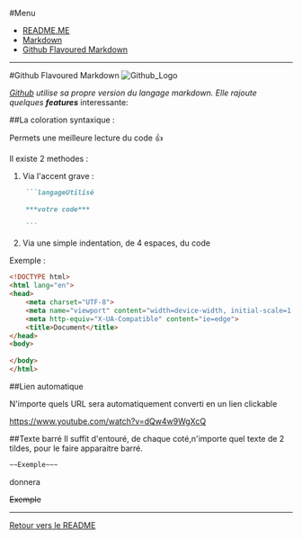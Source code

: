 #Menu
* [README.ME](https://github.com/faking-it/exercice-markdown/blob/master/readme.md)
* [Markdown](https://github.com/faking-it/exercice-markdown/blob/master/document1.md)
* [Github Flavoured Markdown](https://github.com/faking-it/exercice-markdown/blob/master/document2.md)
___

#Github Flavoured Markdown ![Github_Logo](https://external-content.duckduckgo.com/iu/?u=https%3A%2F%2Ftse3.mm.bing.net%2Fth%3Fid%3DOIP.6W_8IAAQAypCh-B3n4QA2QAAAA%26pid%3DApi&f=1)

_[Github](www.gihub.com) utilise sa propre version du langage markdown. Elle rajoute quelques **features**_ interessante:

##La coloration syntaxique :

Permets une meilleure lecture du code :+1:

Il existe 2 methodes : 

1. Via l'accent grave :
```markdown
    ```langageUtilisé
    
    ***votre code***
    
    ```
```
2. Via une simple indentation, de 4 espaces, du code 


Exemple :

```html
<!DOCTYPE html>
<html lang="en">
<head>
    <meta charset="UTF-8">
    <meta name="viewport" content="width=device-width, initial-scale=1.0">
    <meta http-equiv="X-UA-Compatible" content="ie=edge">
    <title>Document</title>
</head>
<body>
    
</body>
</html>
```

##Lien automatique

N'importe quels URL sera automatiquement converti en un lien clickable 
 
 https://www.youtube.com/watch?v=dQw4w9WgXcQ

##Texte barré
Il suffit d'entouré, de chaque coté,n'importe quel texte de 2 tildes, pour le faire apparaitre barré.

```markdown
~~Exemple~~~
```
donnera

~~Exemple~~

___

[Retour vers le README](https://github.com/faking-it/exercice-markdown/blob/master/readme.md)
